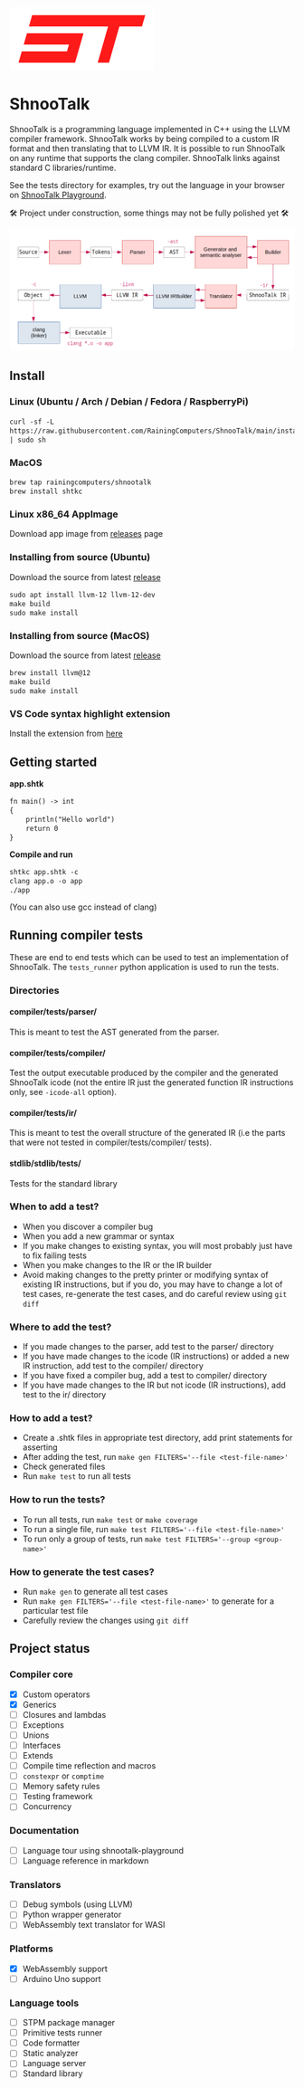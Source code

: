![](logo.png)

# ShnooTalk 

ShnooTalk is a programming language implemented in C++ using the LLVM compiler framework. ShnooTalk works by being compiled to a custom IR format and then translating that to LLVM IR. It is possible to run ShnooTalk on any runtime that supports the clang compiler. ShnooTalk links against standard C libraries/runtime.

See the tests directory for examples, try out the language in your browser on [ShnooTalk Playground](https://rainingcomputers.github.io/shnootalk-playground/).

🛠️ Project under construction, some things may not be fully polished yet 🛠️

![](blockdiag.png)

## Install

### Linux (Ubuntu / Arch / Debian / Fedora / RaspberryPi)
```
curl -sf -L https://raw.githubusercontent.com/RainingComputers/ShnooTalk/main/install.sh | sudo sh
```

### MacOS
```
brew tap rainingcomputers/shnootalk
brew install shtkc
```

### Linux x86_64 AppImage
Download app image from [releases](https://github.com/RainingComputers/ShnooTalk/releases) page

### Installing from source (Ubuntu)
Download the source from latest [release](https://github.com/RainingComputers/ShnooTalk/releases)
```
sudo apt install llvm-12 llvm-12-dev
make build
sudo make install
```

### Installing from source (MacOS)
Download the source from latest [release](https://github.com/RainingComputers/ShnooTalk/releases)
```
brew install llvm@12
make build
sudo make install
```

### VS Code syntax highlight extension

Install the extension from [here](https://marketplace.visualstudio.com/items?itemName=RainingComputers.shnootalk-vscode) 


## Getting started

**app.shtk**
```
fn main() -> int
{
    println("Hello world")
    return 0
}
```

**Compile and run**
```
shtkc app.shtk -c
clang app.o -o app
./app
```
(You can also use gcc instead of clang)

## Running compiler tests

These are end to end tests which can be used to test an implementation of ShnooTalk. The `tests_runner` python application is used to run the tests.

### Directories

#### compiler/tests/parser/

This is meant to test the AST generated from the parser.

#### compiler/tests/compiler/

Test the output executable produced by the compiler and the generated ShnooTalk icode (not the entire IR just the generated function IR instructions only, see `-icode-all` option).

#### compiler/tests/ir/

This is meant to test the overall structure of the generated IR (i.e the parts that were not tested in compiler/tests/compiler/ tests).

#### stdlib/stdlib/tests/

Tests for the standard library

### When to add a test?

+ When you discover a compiler bug
+ When you add a new grammar or syntax
+ If you make changes to existing syntax, you will most probably just have to fix failing tests
+ When you make changes to the IR or the IR builder
+ Avoid making changes to the pretty printer or modifying syntax of existing IR 
  instructions, but if you do, you may have to change a lot of test cases, re-generate the test cases,
  and do careful review using `git diff`

### Where to add the test?

+ If you made changes to the parser, add test to the parser/ directory
+ If you have made changes to the icode (IR instructions) or added a new IR instruction, add test to the compiler/ directory
+ If you have fixed a compiler bug, add a test to compiler/ directory
+ If you have made changes to the IR but not icode (IR instructions), add test to the ir/ directory

### How to add a test?

+ Create a .shtk files in appropriate test directory, add print statements for asserting
+ After adding the test, run `make gen FILTERS='--file <test-file-name>'`
+ Check generated files
+ Run `make test` to run all tests

### How to run the tests?

+ To run all tests, run `make test` or `make coverage`
+ To run a single file, run `make test FILTERS='--file <test-file-name>'`
+ To run only a group of tests, run `make test FILTERS='--group <group-name>'`

### How to generate the test cases?

+ Run `make gen` to generate all test cases
+ Run `make gen FILTERS='--file <test-file-name>'` to generate for a particular test file
+ Carefully review the changes using `git diff`


## Project status

### Compiler core

- [x] Custom operators
- [x] Generics
- [ ] Closures and lambdas
- [ ] Exceptions
- [ ] Unions
- [ ] Interfaces
- [ ] Extends
- [ ] Compile time reflection and macros
- [ ] `constexpr` or `comptime`
- [ ] Memory safety rules
- [ ] Testing framework
- [ ] Concurrency

### Documentation

- [ ] Language tour using shnootalk-playground
- [ ] Language reference in markdown

### Translators

- [ ] Debug symbols (using LLVM)
- [ ] Python wrapper generator
- [ ] WebAssembly text translator for WASI

### Platforms

- [x] WebAssembly support
- [ ] Arduino Uno support

### Language tools

- [ ] STPM package manager
- [ ] Primitive tests runner
- [ ] Code formatter
- [ ] Static analyzer
- [ ] Language server
- [ ] Standard library
